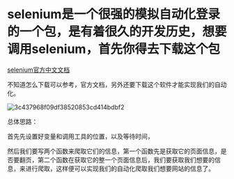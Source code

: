 # selenium是一个很强的模拟自动化登录的一个包，是有着很久的开发历史，想要调用selenium，首先你得去下载这个包

[selenium官方中文文档](https://selenium-python-zh.readthedocs.io/en/latest/)

不知道怎么下载可以参考，官方文档，另外还要下载这个软件才能实现我们的自动化。

![3c437968f09df38520853cd414bdbf2](https://s1.ax1x.com/2020/06/19/NK7TC4.png)

总体思路：

首先先设置好变量和调用工具的位置，以及等待时间，

然后我们要写两个函数来爬取它们的信息，第一个函数先是获取它的页面信息，是否要翻页，第二个函数在获取它的整一个页面信息后，我们要获取我们想要的信息，来进行爬取，这样便可以实现我们的自动化爬取我们想要网站的信息了。